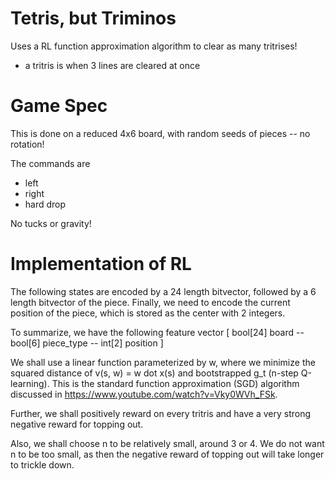 # Tetris, but Triminos #

Uses a RL function approximation algorithm to clear as many tritrises! 
- a tritris is when 3 lines are cleared at once

# Game Spec

This is done on a reduced 4x6 board, with random seeds of pieces -- no rotation!

The commands are
- left
- right
- hard drop

No tucks or gravity!

# Implementation of RL

The following states are encoded by a 24 length bitvector, followed by a 6 length bitvector of the piece.
Finally, we need to encode the current position of the piece, which is stored as the center with 2 integers.

To summarize, we have the following feature vector
[ bool[24] board -- bool[6] piece_type -- int[2] position ]

We shall use a linear function parameterized by w, where we minimize the squared distance of v(s, w) = w dot x(s) and bootstrapped g_t (n-step Q-learning).
This is the standard function approximation (SGD) algorithm discussed in https://www.youtube.com/watch?v=Vky0WVh_FSk.

Further, we shall positively reward on every tritris and have a very strong negative reward for topping out.

Also, we shall choose n to be relatively small, around 3 or 4.
We do not want n to be too small, as then the negative reward of topping out will take longer to trickle down.


